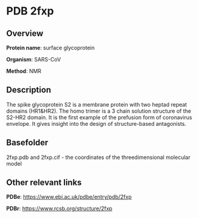 # PDB 2fxp

## Overview

**Protein name**: surface glycoprotein

**Organism**: SARS-CoV

**Method**: NMR

## Description

The spike glycoprotein S2 is a membrane protein with two heptad repeat domains (HR1&HR2). The homo trimer is a 3 chain solution structure of the S2-HR2 domain. It is the first example of the prefusion form of coronavirus envelope. It gives insight into the design of structure-based antagonists.

## Basefolder

2fxp.pdb and 2fxp.cif - the coordinates of the threedimensional molecular model



## Other relevant links 
**PDBe**:  https://www.ebi.ac.uk/pdbe/entry/pdb/2fxp
 
**PDBr**: https://www.rcsb.org/structure/2fxp 
